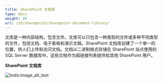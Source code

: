 ```yaml
---
title: SharePoint 文档库
type: docs
weight: 20
url: /zh/sharepoint/sharepoint-document-library/
---
```


文库是一种内容结构，包含文件。文库可以只包含一种类型的文件或多种不同类型的文件，包括文档、电子表格和演示文稿。SharePoint 文档库创建了一个单一的位置，供人们上传和访问文档。文档以二进制格式存储在 SharePoint 站点使用的 SQL Server 数据库中。这些文档作为超链接列表提供给其他 SharePoint 用户。

**SharePoint 文档库**

![todo:image_alt_text](sharepoint-document-library_1.png)